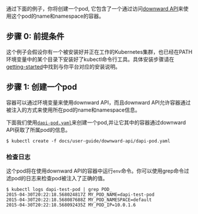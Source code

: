 ---
---

通过下面的例子，你将创建一个pod, 它包含了一个通过访问[downward API](/docs/user-guide/downward-api/)来使用这个pod的name和namespace的容器。

## 步骤 0: 前提条件

这个例子会假设你有一个被安装好并正在工作的Kubernetes集群，也已经在PATH环境变量中的某个目录下安装好了kubectl命令行工具。具体安装步骤请在[getting-started](/docs/getting-started-guides/)中找到与你平台对应的安装说明。

## 步骤 1: 创建一个pod

容器可以通过环境变量来使用downward API，而且downward API允许容器通过被注入的方式来使用所在pod的name和namespace信息。

下面我们使用[`dapi-pod.yaml`](/docs/user-guide/downward-api/dapi-pod.yaml)来创建一个pod,并让它其中的容器通过downward API获取了所属pod的信息。

```shell
$ kubectl create -f docs/user-guide/downward-api/dapi-pod.yaml
```

### 检查日志
这个pod将在使用downward API的容器中运行`env`命令。你可以使用grep命令过滤pod的日志来检查pod被注入了正确的值。

```shell
$ kubectl logs dapi-test-pod | grep POD_
2015-04-30T20:22:18.568024817Z MY_POD_NAME=dapi-test-pod
2015-04-30T20:22:18.568087688Z MY_POD_NAMESPACE=default
2015-04-30T20:22:18.568092435Z MY_POD_IP=10.0.1.6
```